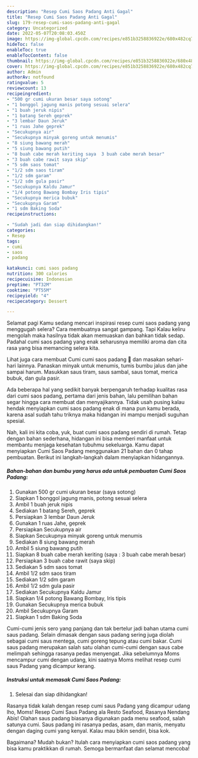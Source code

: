 ```yaml
---
description: "Resep Cumi Saos Padang Anti Gagal"
title: "Resep Cumi Saos Padang Anti Gagal"
slug: 179-resep-cumi-saos-padang-anti-gagal
category: Uncategorized
date: 2022-05-07T20:08:03.450Z
image: https://img-global.cpcdn.com/recipes/e851b3258836922e/680x482cq70/cumi-saos-padang-foto-resep-utama.jpg
hideToc: false
enableToc: true
enableTocContent: false
thumbnail: https://img-global.cpcdn.com/recipes/e851b3258836922e/680x482cq70/cumi-saos-padang-foto-resep-utama.jpg
cover: https://img-global.cpcdn.com/recipes/e851b3258836922e/680x482cq70/cumi-saos-padang-foto-resep-utama.jpg
author: Admin
authorAv: notfound
ratingvalue: 5
reviewcount: 13
recipeingredient:
- "500 gr cumi ukuran besar saya sotong"
- "1 bonggol jagung manis potong sesuai selera"
- "1 buah jeruk nipis"
- "1 batang Sereh geprek"
- "3 lembar Daun Jeruk"
- "1 ruas Jahe geprek"
- "Secukupnya air"
- "Secukupnya minyak goreng untuk menumis"
- "8 siung bawang merah"
- "5 siung bawang putih"
- "8 buah cabe merah keriting saya  3 buah cabe merah besar"
- "3 buah cabe rawit saya skip"
- "5 sdm saos tomat"
- "1/2 sdm saos tiram"
- "1/2 sdm garam"
- "1/2 sdm gula pasir"
- "Secukupnya Kaldu Jamur"
- "1/4 potong Bawang Bombay Iris tipis"
- "Secukupnya merica bubuk"
- "Secukupnya Garam"
- "1 sdm Baking Soda"
recipeinstructions:

- "Sudah jadi dan siap dihidangkan!"
categories:
- Resep
tags:
- cumi
- saos
- padang

katakunci: cumi saos padang 
nutrition: 300 calories
recipecuisine: Indonesian
preptime: "PT32M"
cooktime: "PT55M"
recipeyield: "4"
recipecategory: Dessert

---
```



Selamat pagi Kamu sedang mencari inspirasi resep cumi saos padang yang menggugah selera? Cara membuatnya sangat gampang. Tapi Kalau keliru mengolah maka hasilnya tidak akan memuaskan dan bahkan tidak sedap. Padahal cumi saos padang yang enak seharusnya memiliki aroma dan cita rasa yang bisa memancing selera kita.


Lihat juga cara membuat Cumi cumi saos padang 🦑 dan masakan sehari-hari lainnya. Panaskan minyak untuk menumis, tumis bumbu jalus dan jahe sampai harum. Masukkan saus tiram, saus sambal, saus tomat, merica bubuk, dan gula pasir.

Ada beberapa hal yang sedikit banyak berpengaruh terhadap kualitas rasa dari cumi saos padang, pertama dari jenis bahan, lalu pemilihan bahan segar hingga cara membuat dan menyajikannya. Tidak usah pusing kalau hendak menyiapkan cumi saos padang enak di mana pun kamu berada, karena asal sudah tahu triknya maka hidangan ini mampu menjadi suguhan spesial.


Nah, kali ini kita coba, yuk, buat cumi saos padang sendiri di rumah. Tetap dengan bahan sederhana, hidangan ini bisa memberi manfaat untuk membantu menjaga kesehatan tubuhmu sekeluarga. Kamu dapat menyiapkan Cumi Saos Padang menggunakan 21 bahan dan 0 tahap pembuatan. Berikut ini langkah-langkah dalam menyiapkan hidangannya.

<!--inarticleads1-->

##### Bahan-bahan dan bumbu yang harus ada untuk pembuatan Cumi Saos Padang:

1. Gunakan 500 gr cumi ukuran besar (saya sotong)
1. Siapkan 1 bonggol jagung manis, potong sesuai selera
1. Ambil 1 buah jeruk nipis
1. Sediakan 1 batang Sereh, geprek
1. Persiapkan 3 lembar Daun Jeruk
1. Gunakan 1 ruas Jahe, geprek
1. Persiapkan Secukupnya air
1. Siapkan Secukupnya minyak goreng untuk menumis
1. Sediakan 8 siung bawang merah
1. Ambil 5 siung bawang putih
1. Siapkan 8 buah cabe merah keriting (saya : 3 buah cabe merah besar)
1. Persiapkan 3 buah cabe rawit (saya skip)
1. Sediakan 5 sdm saos tomat
1. Ambil 1/2 sdm saos tiram
1. Sediakan 1/2 sdm garam
1. Ambil 1/2 sdm gula pasir
1. Sediakan Secukupnya Kaldu Jamur
1. Siapkan 1/4 potong Bawang Bombay, Iris tipis
1. Gunakan Secukupnya merica bubuk
1. Ambil Secukupnya Garam
1. Siapkan 1 sdm Baking Soda


Cumi-cumi jenis sero yang panjang dan tak bertelur jadi bahan utama cumi saus padang. Selain dimasak dengan saus padang sering juga diolah sebagai cumi saus mentega, cumi goreng tepung atau cumi bakar. Cumi saus padang merupakan salah satu olahan cumi-cumi dengan saus cabe melimpah sehingga rasanya pedas menyengat. Jika sebelumnya Moms mencampur cumi dengan udang, kini saatnya Moms melihat resep cumi saus Padang yang dicampur kerang. 

<!--inarticleads2-->

##### Instruksi untuk memasak Cumi Saos Padang:


1. Selesai dan siap dihidangkan!

Rasanya tidak kalah dengan resep cumi saus Padang yang dicampur udang lho, Moms! Resep Cumi Saus Padang ala Resto Seafood, Rasanya Nendang Abis! Olahan saus padang biasanya digunakan pada menu seafood, salah satunya cumi. Saus padang ini rasanya pedas, asam, dan manis, menyatu dengan daging cumi yang kenyal. Kalau mau bikin sendiri, bisa kok. 

Bagaimana? Mudah bukan? Itulah cara menyiapkan cumi saos padang yang bisa kamu praktikkan di rumah. Semoga bermanfaat dan selamat mencoba!
